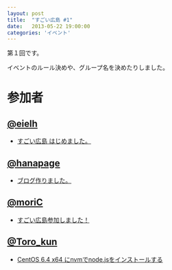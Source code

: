 ```yaml
---
layout: post
title:  "すごい広島 #1"
date:   2013-05-22 19:00:00
categories: 'イベント'
---
```


第１回です。

イベントのルール決めや、グループ名を決めたりしました。

# 参加者

## [@eielh](https://twitter.com/eielh)

* [すごい広島 はじめました。](http://eielh-life.tumblr.com/post/51064201668)


## [@hanapage](https://twitter.com/hanapage)

* [ブログ作りました。](http://hanapage.wordpress.com/)


## [@moriC](https://twitter.com/CentBoss)

* [すごい広島参加しました！](http://blog.mori-theta.net/?p=7)


## [@Toro_kun](https://twitter.com/Toro_kun)

* [CentOS 6.4 x64 にnvmでnode.jsをインストールする](http://106n.net/toro/blog/?p=879)

